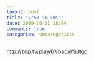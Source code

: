 ```yaml
---
layout: post
title: "\"50 in 50\""
date: 2009-10-31 18:04
comments: true
categories: Uncategorized
---
```

<a href="http://blip.tv/play/6VbaqWSJtgc">http://blip.tv/play/6VbaqWSJtgc</a>
